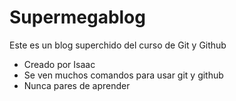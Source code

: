 # Supermegablog
Este es un blog superchido del curso de Git y Github

* Creado por Isaac
* Se ven muchos comandos para usar git y github
* Nunca pares de aprender